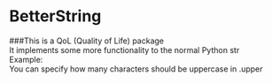 # BetterString
###This is a QoL (Quality of Life) package   
It implements some more functionality to the normal Python str    
Example:   
You can specify how many characters should be uppercase in .upper
